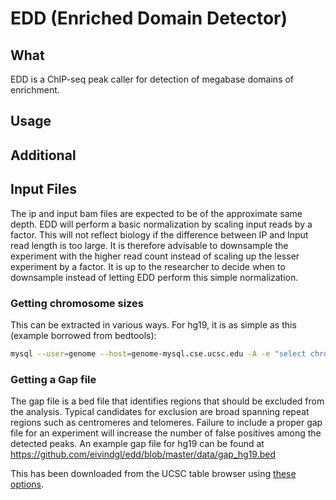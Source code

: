 # EDD (Enriched Domain Detector)

## What
EDD is a ChIP-seq peak caller for detection of megabase domains of enrichment. 

## Usage

## Additional

## Input Files
The ip and input bam files are expected to be of the approximate same
depth. EDD will perform a basic normalization by scaling input reads by a factor. 
This will not reflect biology if the difference between IP and Input
read length is too large. It is therefore advisable to downsample the
experiment with the higher read count instead of scaling up the lesser
experiment by a factor. It is up to the researcher to decide when to
downsample instead of letting EDD perform this simple normalization.

### Getting chromosome sizes
This can be extracted in various ways. For hg19, it is as simple as this (example borrowed from bedtools):
```bash
mysql --user=genome --host=genome-mysql.cse.ucsc.edu -A -e "select chrom, size from hg19.chromInfo" > hg19.genome
```

### Getting a Gap file
The gap file is a bed file that identifies regions that should be excluded from the analysis. Typical candidates for exclusion are broad spanning repeat regions such as centromeres and telomeres. Failure to include a proper gap file for an experiment will increase the number of false positives among the detected peaks. An example gap file for hg19 can be found at https://github.com/eivindgl/edd/blob/master/data/gap_hg19.bed

This has been downloaded from the UCSC table browser using [these options](http://genome.ucsc.edu/cgi-bin/hgTables?hgsid=359889977&clade=mammal&org=Human&db=hg19&hgta_group=map&hgta_track=gap&hgta_table=0&hgta_regionType=genome&position=chr21%3A33031597-33041570&hgta_outputType=primaryTable&hgta_outFileName=).
